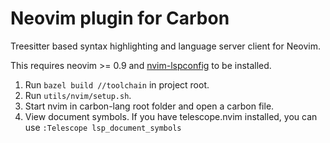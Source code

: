 <!--
Part of the Carbon Language project, under the Apache License v2.0 with LLVM
Exceptions. See /LICENSE for license information.
SPDX-License-Identifier: Apache-2.0 WITH LLVM-exception
-->

# Neovim plugin for Carbon

Treesitter based syntax highlighting and language server client for Neovim.

This requires neovim >= 0.9 and
[nvim-lspconfig](https://github.com/neovim/nvim-lspconfig) to be installed.

1. Run `bazel build //toolchain` in project root.
2. Run `utils/nvim/setup.sh`.
3. Start nvim in carbon-lang root folder and open a carbon file.
4. View document symbols. If you have telescope.nvim installed, you can use
   `:Telescope lsp_document_symbols`
